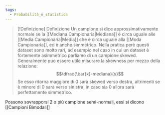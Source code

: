 ```yaml
---
tags:
  - Probabilità_e_statistica
---
```


>[!Definizione]  Definizione
>Un campione si dice approssimativamente normale se la [[Mediana Campionaria|Mediana]] è circa uguale alle [[Media Campionaria|Media]] che è circa uguale alla [[Moda Campionaria]], ed è anche simmetrico.
>Nella pratica però questi dataset sono molto rari, ad esempio nel caso in cui un dataset è fortemente asimmetrico parliamo di un campione skewed.
>Generalmente può essere utile misurare la skewness per mezzo della relazione:
>$$\dfrac{\bar{x}-mediana}{s}$$
>Se esso ritorna maggiore di 0 sarà skewed verso destra, altrimenti se è minore di 0 sarà verso sinistra, in caso sia 0 allora sarà perfettamente simmetrico.

Possono sovrapporsi 2 o più campione semi-normali,  essi si dicono [[Campioni Bimodali]]